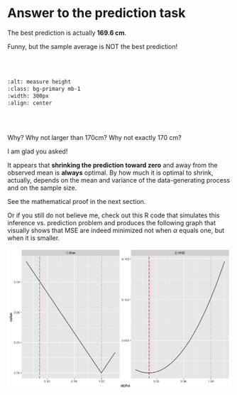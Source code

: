 # Answer to the prediction task

The best prediction is actually __169.6 cm__. 


Funny, but the sample average is NOT the best prediction! 

<br/><br/>

```{image} ./images/butwhy.jpg
:alt: measure height
:class: bg-primary mb-1
:width: 300px
:align: center
```

<br/><br/>

Why? Why not larger than 170cm? Why not exactly 170 cm?

I am glad you asked! 

It appears that __shrinking the prediction toward zero__ and away from the observed mean is __always__ optimal. By how much it is optimal to shrink, actually,  depends on the mean and variance of the data-generating process and on the sample size.


See the mathematical proof in the next section.

Or if you still do not believe me, check out this R code that simulates this inference vs. prediction problem and produces the following graph that visually shows that MSE are indeed minimized not when $\alpha$ equals one, but when it is smaller.

![bias vs MSE at different alphas](images/simulation_pred_vs_inference.png)
